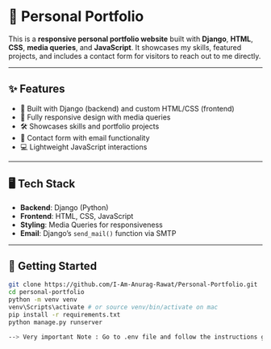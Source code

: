 # 💼 Personal Portfolio

This is a **responsive personal portfolio website** built with **Django**, **HTML**, **CSS**, **media queries**, and **JavaScript**. It showcases my skills, featured projects, and includes a contact form for visitors to reach out to me directly.

---

## ✨ Features

- 🔧 Built with Django (backend) and custom HTML/CSS (frontend)
- 📱 Fully responsive design with media queries
- 🛠️ Showcases skills and portfolio projects
- 📩 Contact form with email functionality
- 💻 Lightweight JavaScript interactions

---

## 🖥️ Tech Stack

- **Backend**: Django (Python)
- **Frontend**: HTML, CSS, JavaScript
- **Styling**: Media Queries for responsiveness
- **Email**: Django’s `send_mail()` function via SMTP

---

## 🚀 Getting Started

```bash
git clone https://github.com/I-Am-Anurag-Rawat/Personal-Portfolio.git
cd personal-portfolio
python -m venv venv
venv\Scripts\activate # or source venv/bin/activate on mac
pip install -r requirements.txt
python manage.py runserver

--> Very important Note : Go to .env file and follow the instructions given there. <--
